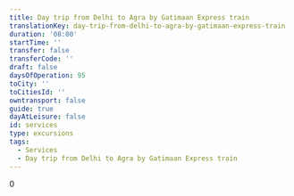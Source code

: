 ```yaml
---
title: Day trip from Delhi to Agra by Gatimaan Express train
translationKey: day-trip-from-delhi-to-agra-by-gatimaan-express-train
duration: '08:00'
startTime: ''
transfer: false
transferCode: ''
draft: false
daysOfOperation: 95
toCity: ''
toCitiesId: ''
owntransport: false
guide: true
dayAtLeisure: false
id: services
type: excursions
tags:
  - Services
  - Day trip from Delhi to Agra by Gatimaan Express train
---
```

0